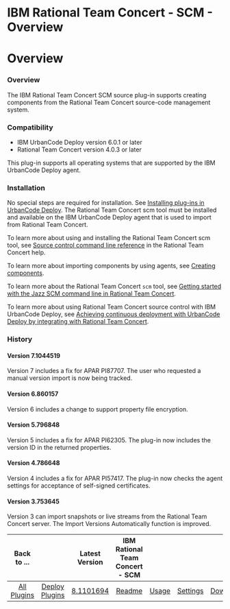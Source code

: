 
IBM Rational Team Concert - SCM - Overview
==========================================

# Overview


### Overview



The IBM Rational Team Concert SCM source plug-in supports creating components from the Rational Team Concert source-code management system.

### Compatibility

* IBM UrbanCode Deploy version 6.0.1 or later
* Rational Team Concert version 4.0.3 or later

This plug-in supports all operating systems that are supported by the IBM UrbanCode Deploy agent.

### Installation

No special steps are required for installation. See [Installing plug-ins in UrbanCode Deploy](https://community.ibm.com/community/user/wasdevops/blogs/laurel-dickson-bull1/2022/06/13/install-plugins "Installing plug-ins in UrbanCode Deploy"). The Rational Team Concert scm tool must be installed and available on the IBM UrbanCode Deploy agent that is used to import from Rational Team Concert.

To learn more about using and installing the Rational Team Concert scm tool, see [Source control command line reference](http://www-01.ibm.com/support/knowledgecenter/SSCP65_4.0.3/com.ibm.team.scm.doc/topics/c_scm_cli.html "Rational Team Concert help") in the Rational Team Concert help.

To learn more about importing components by using agents, see [Creating components](https://www.ibm.com/docs/en/urbancode-deploy/7.2.3?topic=components-creating "Creating components").

To learn more about the Rational Team Concert `scm` tool, see [Getting started with the Jazz SCM command line in Rational Team Concert](https://jazz.net/library/article/620 "Jazz.net article").

To learn more about using Rational Team Concert source control with IBM UrbanCode Deploy, see [Achieving continuous deployment with UrbanCode Deploy by integrating with Rational Team Concert](https://jazz.net/library/article/1480 "Jazz.net article 2").

### History

#### Version 7.1044519

Version 7 includes a fix for APAR PI87707. The user who requested a manual version import is now being tracked.

#### Version 6.860157

Version 6 includes a change to support property file encryption.

#### Version 5.796848

Version 5 includes a fix for APAR PI62305. The plug-in now includes the version ID in the returned properties.

#### Version 4.786648

Version 4 includes a fix for APAR PI57417. The plug-in now checks the agent settings for acceptance of self-signed certificates.

#### Version 3.753645

Version 3 can import snapshots or live streams from the Rational Team Concert server. The Import Versions Automatically function is improved.


|Back to ...||Latest Version|IBM Rational Team Concert - SCM ||||
| :---: | :---: | :---: | :---: | :---: | :---: | :---: |
|[All Plugins](../../index.md)|[Deploy Plugins](../README.md)|[8.1101694](https://raw.githubusercontent.com/UrbanCode/IBM-UCD-PLUGINS/main/files/air-plugin-RTC-scm/air-plugin-RTC-scm-8.1101694.zip)|[Readme](README.md)|[Usage](usage.md)|[Settings](settings.md)|[Downloads](downloads.md)|
